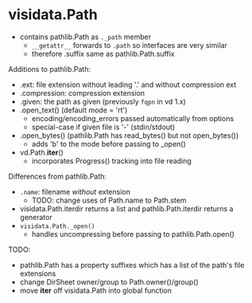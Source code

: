 # visidata.Path

- contains pathlib.Path as `._path` member
   -  `__getattr__` forwards to `.path` so interfaces are very similar
   - therefore .suffix same as pathlib.Path.suffix

Additions to pathlib.Path:

- .ext: file extension without leading '.' and without compression ext
- .compression: compression extension
- .given: the path as given (previously `fqpn` in vd 1.x)
- .open_text() (default mode = 'rt')
   - encoding/encoding_errors passed automatically from options
   - special-case if given file is '-' (stdin/stdout)
- .open_bytes() (pathlib.Path has read_bytes() but not open_bytes())
    - adds 'b' to the mode before passing to _open()
- vd.Path.__iter__()
    - incorporates Progress() tracking into file reading

Differences from pathlib.Path:
- `.name`: filename *without* extension
   - TODO: change uses of Path.name to Path.stem
- visidata.Path.iterdir returns a list and pathlib.Path.iterdir returns a generator
- `visidata.Path._open()`
    - handles uncompressing before passing to pathlib.Path.open()

TODO:
- pathlib.Path has a property suffixes which has a list of the path's file extensions
- change DirSheet owner/group to Path.owner()/group()
- move __iter__ off visidata.Path into global function
